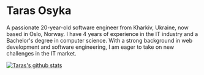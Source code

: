 # Taras Osyka

A passionate 20-year-old software engineer from Kharkiv, Ukraine, now based in Oslo, Norway. I have 4 years of experience in the IT industry and a Bachelor's degree in computer science. With a strong background in web development and software engineering, I am eager to take on new challenges in the IT market.

[![Taras's github stats](https://github-readme-stats.vercel.app/api?username=SamVitalii)](https://github.com/Tarasikee)

